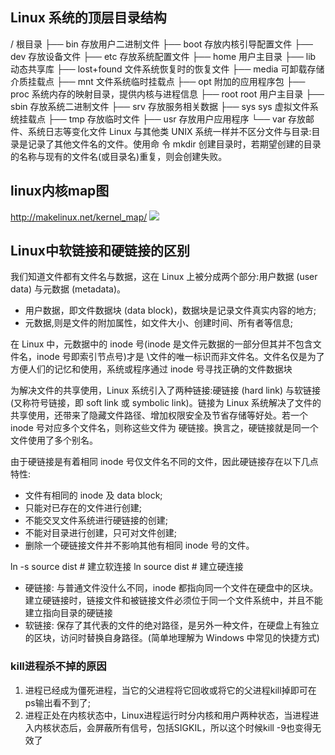 ## Linux 系统的顶层目录结构
/   根目录
├── bin 存放用户二进制文件
├── boot 存放内核引导配置文件
├── dev 存放设备文件
├── etc 存放系统配置文件
├── home 用户主目录
├── lib 动态共享库
├── lost+found 文件系统恢复时的恢复文件
├── media 可卸载存储介质挂载点
├── mnt 文件系统临时挂载点
├── opt 附加的应用程序包
├── proc 系统内存的映射目录，提供内核与进程信息
├── root root 用户主目录
├── sbin 存放系统二进制文件
├── srv 存放服务相关数据
├── sys sys 虚拟文件系统挂载点
├── tmp 存放临时文件
├── usr 存放用户应用程序
└── var 存放邮件、系统日志等变化文件
Linux 与其他类 UNIX 系统一样并不区分文件与目录:目录是记录了其他文件名的文件。使用命 令 mkdir 创建目录时，若期望创建的目录的名称与现有的文件名(或目录名)重复，则会创建失败。


## linux内核map图

http://makelinux.net/kernel_map/
![](https://github.com/zaiyunduan123/Java-Interview/blob/master/image/os-2.png)

## Linux中软链接和硬链接的区别
我们知道文件都有文件名与数据，这在 Linux 上被分成两个部分:用户数据 (user data) 与元数据 (metadata)。
- 用户数据，即文件数据块 (data block)，数据块是记录文件真实内容的地方; 
- 元数据,则是文件的附加属性，如文件大小、创建时间、所有者等信息;

在 Linux 中，元数据中的 inode 号(inode 是文件元数据的一部分但其并不包含文件名，inode 号即索引节点号)才是 \文件的唯一标识而非文件名。文件名仅是为了方便人们的记忆和使用，系统或程序通过 inode 号寻找正确的文件数据块

为解决文件的共享使用，Linux 系统引入了两种链接:硬链接 (hard link) 与软链接(又称符号链接，即 soft link 或 symbolic link)。链接为 Linux 系统解决了文件的共享使用，还带来了隐藏文件路径、增加权限安全及节省存储等好处。若一个 inode 号对应多个文件名，则称这些文件为 硬链接。换言之，硬链接就是同一个文件使用了多个别名。


由于硬链接是有着相同 inode 号仅文件名不同的文件，因此硬链接存在以下几点特性:
- 文件有相同的 inode 及 data block;
- 只能对已存在的文件进行创建;
- 不能交叉文件系统进行硬链接的创建;
- 不能对目录进行创建，只可对文件创建;
- 删除一个硬链接文件并不影响其他有相同 inode 号的文件。

ln -s source     dist    #  建立软连接
ln    source     dist    #  建立硬连接

- 硬链接: 与普通文件没什么不同，inode 都指向同一个文件在硬盘中的区块。建立硬链接时，链接文件和被链接文件必须位于同一个文件系统中，并且不能建立指向目录的硬链接
- 软链接: 保存了其代表的文件的绝对路径，是另外一种文件，在硬盘上有独立的区块，访问时替换自身路径。(简单地理解为 Windows 中常见的快捷方式)



### kill进程杀不掉的原因 
1. 进程已经成为僵死进程，当它的父进程将它回收或将它的父进程kill掉即可在ps输出看不到了; 
2. 进程正处在内核状态中，Linux进程运行时分内核和用户两种状态，当进程进入内核状态后，会屏蔽所有信号，包括SIGKIL，所以这个时候kill -9也变得无效了


